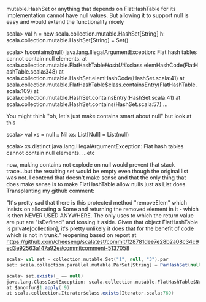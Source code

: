 mutable.HashSet or anything that depends on FlatHashTable for its implementation cannot have null values. But allowing it to support null is easy and would extend the functionality nicely

scala> val h = new scala.collection.mutable.HashSet[String]
h: scala.collection.mutable.HashSet[String] = Set()

scala> h.contains(null)
java.lang.IllegalArgumentException: Flat hash tables cannot contain null elements.
	at scala.collection.mutable.FlatHashTable$HashUtils$class.elemHashCode(FlatHashTable.scala:348)
	at scala.collection.mutable.HashSet.elemHashCode(HashSet.scala:41)
	at scala.collection.mutable.FlatHashTable$class.containsEntry(FlatHashTable.scala:109)
	at scala.collection.mutable.HashSet.containsEntry(HashSet.scala:41)
	at scala.collection.mutable.HashSet.contains(HashSet.scala:57)
...

You might think "oh, let's just make contains smart about null" but look at this

scala> val xs = null :: Nil
xs: List[Null] = List(null)

scala> xs.distinct
java.lang.IllegalArgumentException: Flat hash tables cannot contain null elements.
...etc

now, making contains not explode on null would prevent that stack trace...but the resulting set would be empty even though the original list was not. I contend that doesn't make sense and that the only thing that does make sense is to make FlatHashTable allow nulls just as List does.
Transplanting my github comment:

"It's pretty sad that there is this protected method "removeElem" which insists on allocating a Some and returning the removed element in it - which is then NEVER USED ANYWHERE. The only uses to which the return value are put are "isDefined" and tossing it aside. Given that object FlatHashTable is private[collection], it's pretty unlikely it does that for the benefit of code which is not in trunk."
reopening based on report at https://github.com/cheeseng/scalatest/commit/f28781dee7e28b2a08c34c9ed3e92563a147a92e#commitcomment-5137058

```scala
scala> val set = collection.mutable.Set("1", null, "3").par
set: scala.collection.parallel.mutable.ParSet[String] = ParHashSet(null, 3, 1)

scala> set.exists(_ == null)
java.lang.ClassCastException: scala.collection.mutable.FlatHashTable$NullSentinel$ cannot be cast to java.lang.String
at $anonfun$1.apply(:9)
at scala.collection.Iterator$class.exists(Iterator.scala:769)
```
